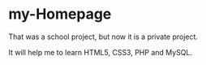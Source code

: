# my-Homepage
That was a school project, but now it is a private project.

It will help me to learn HTML5, CSS3, PHP and MySQL. 
